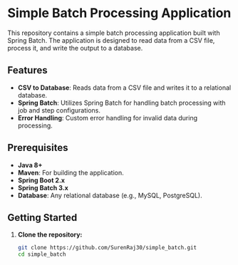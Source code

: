# Simple Batch Processing Application

This repository contains a simple batch processing application built with Spring Batch. The application is designed to read data from a CSV file, process it, and write the output to a database.

## Features

- **CSV to Database**: Reads data from a CSV file and writes it to a relational database.
- **Spring Batch**: Utilizes Spring Batch for handling batch processing with job and step configurations.
- **Error Handling**: Custom error handling for invalid data during processing.

## Prerequisites

- **Java 8+**
- **Maven**: For building the application.
- **Spring Boot 2.x**
- **Spring Batch 3.x**
- **Database**: Any relational database (e.g., MySQL, PostgreSQL).

## Getting Started

1. **Clone the repository:**
   ```bash
   git clone https://github.com/SurenRaj30/simple_batch.git
   cd simple_batch
